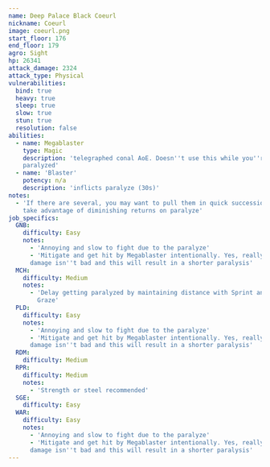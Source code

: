 ```yaml
---
name: Deep Palace Black Coeurl
nickname: Coeurl
image: coeurl.png
start_floor: 176
end_floor: 179
agro: Sight
hp: 26341
attack_damage: 2324
attack_type: Physical
vulnerabilities:
  bind: true
  heavy: true
  sleep: true
  slow: true
  stun: true
  resolution: false
abilities:
  - name: Megablaster
    type: Magic
    description: 'telegraphed conal AoE. Doesn''t use this while you''re
    paralyzed'
  - name: 'Blaster'
    potency: n/a
    description: 'inflicts paralyze (30s)'
notes:
  - 'If there are several, you may want to pull them in quick succession to
    take advantage of diminishing returns on paralyze'
job_specifics:
  GNB:
    difficulty: Easy
    notes:
      - 'Annoying and slow to fight due to the paralyze'
      - 'Mitigate and get hit by Megablaster intentionally. Yes, really! The
      damage isn''t bad and this will result in a shorter paralysis'
  MCH:
    difficulty: Medium
    notes:
      - 'Delay getting paralyzed by maintaining distance with Sprint and Leg
        Graze'
  PLD:
    difficulty: Easy
    notes:
      - 'Annoying and slow to fight due to the paralyze'
      - 'Mitigate and get hit by Megablaster intentionally. Yes, really! The
      damage isn''t bad and this will result in a shorter paralysis'
  RDM:
    difficulty: Medium
  RPR:
    difficulty: Medium
    notes:
      - 'Strength or steel recommended'
  SGE:
    difficulty: Easy
  WAR:
    difficulty: Easy
    notes:
      - 'Annoying and slow to fight due to the paralyze'
      - 'Mitigate and get hit by Megablaster intentionally. Yes, really! The
      damage isn''t bad and this will result in a shorter paralysis'
---
```

